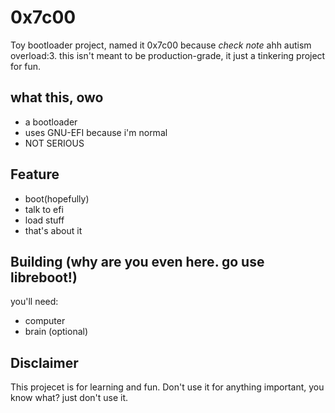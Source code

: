 # 0x7c00 

Toy bootloader project, named it 0x7c00 because *check note* ahh autism overload:3. this isn't meant to be production-grade, it just a tinkering project for fun.

## what this, owo
- a bootloader
- uses GNU-EFI because i'm normal
- NOT SERIOUS

## Feature
- boot(hopefully)
- talk to efi 
- load stuff
- that's about it

## Building (why are you even here. go use libreboot!)
you'll need:
- computer
- brain (optional)


## Disclaimer
This projecet is for learning and fun. Don't use it for anything important, you know what? just don't use it.